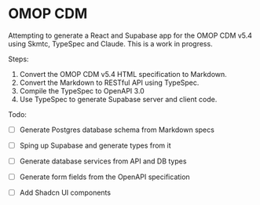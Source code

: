 # OMOP CDM

Attempting to generate a React and Supabase app for the OMOP CDM v5.4 using Skmtc, TypeSpec and Claude. This is a work in progress.

Steps:

1. Convert the OMOP CDM v5.4 HTML specification to Markdown.
2. Convert the Markdown to RESTful API using TypeSpec.
3. Compile the TypeSpec to OpenAPI 3.0
4. Use TypeSpec to generate Supabase server and client code.

Todo:

- [ ] Generate Postgres database schema from Markdown specs
- [ ] Sping up Supabase and generate types from it
- [ ] Generate database services from API and DB types 
- [ ] Generate form fields from the OpenAPI specification
- [ ] Add Shadcn UI components

